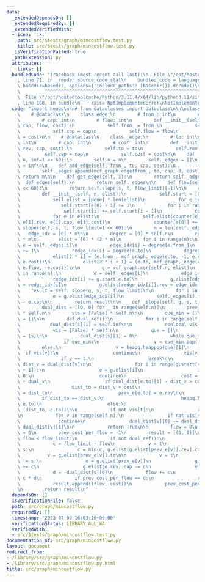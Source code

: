 ```yaml
---
data:
  _extendedDependsOn: []
  _extendedRequiredBy: []
  _extendedVerifiedWith:
  - icon: ':x:'
    path: src/$tests/graph/mincostflow.test.py
    title: src/$tests/graph/mincostflow.test.py
  _isVerificationFailed: true
  _pathExtension: py
  attributes:
    links: []
  bundledCode: "Traceback (most recent call last):\n  File \"/opt/hostedtoolcache/Python/3.11.4/x64/lib/python3.11/site-packages/onlinejudge_verify/documentation/build.py\"\
    , line 71, in _render_source_code_stat\n    bundled_code = language.bundle(stat.path,\
    \ basedir=basedir, options={'include_paths': [basedir]}).decode()\n          \
    \         ^^^^^^^^^^^^^^^^^^^^^^^^^^^^^^^^^^^^^^^^^^^^^^^^^^^^^^^^^^^^^^^^^^^^^^^^^^^^^^^^^\n\
    \  File \"/opt/hostedtoolcache/Python/3.11.4/x64/lib/python3.11/site-packages/onlinejudge_verify/languages/python.py\"\
    , line 108, in bundle\n    raise NotImplementedError\nNotImplementedError\n"
  code: "import heapq\n\n# from dataclasses import dataclass\n\n\nclass mcf_graph:\n\
    \    # @dataclass\n    class edge:\n        # from_: int\n        # to: int\n\
    \        # cap: int\n        # flow: int\n        def __init__(self, from_, to,\
    \ cap, flow, cost):\n            self.from_ = from_\n            self.to = to\n\
    \            self.cap = cap\n            self.flow = flow\n            self.cost\
    \ = cost\n\n    # @dataclass\n    class _edge:\n        # to: int\n        # rev:\
    \ int\n        # cap: int\n        # cost: int\n        def __init__(self, to,\
    \ rev, cap, cost):\n            self.to = to\n            self.rev = rev\n   \
    \         self.cap = cap\n            self.cost = cost\n\n    def __init__(self,\
    \ n, inf=1 << 60):\n        self.n = n\n        self._edges = []\n        self.inf\
    \ = inf\n\n    def add_edge(self, from_, to, cap, cost):\n        m = len(self._edges)\n\
    \        self._edges.append(mcf_graph.edge(from_, to, cap, 0, cost))\n       \
    \ return m\n\n    def get_edge(self, i):\n        return self._edges[i]\n\n  \
    \  def edges(self):\n        return self._edges\n\n    def flow(self, s, t, flow_limit=1\
    \ << 60):\n        return self.slope(s, t, flow_limit)[-1]\n\n    class csr:\n\
    \        def __init__(self, n, elist):\n            self.start = [0] * (n + 1)\n\
    \            self.elist = [None] * len(elist)\n            for e in elist:\n \
    \               self.start[e[0] + 1] += 1\n            for i in range(1, n + 1):\n\
    \                self.start[i] += self.start[i - 1]\n            counter = self.start[:]\n\
    \            for e in elist:\n                self.elist[counter[e[0]]] = mcf_graph._edge(e[1].to,\
    \ e[1].rev, e[1].cap, e[1].cost)\n                counter[e[0]] += 1\n\n    def\
    \ slope(self, s, t, flow_limit=1 << 60):\n        m = len(self._edges)\n     \
    \   edge_idx = [0] * m\n\n        degree = [0] * self.n\n        redge_idx = [0]\
    \ * m\n        elist = [0] * (2 * m)\n        for i in range(m):\n           \
    \ e = self._edges[i]\n            edge_idx[i] = degree[e.from_]\n            degree[e.from_]\
    \ += 1\n            redge_idx[i] = degree[e.to]\n            degree[e.to] += 1\n\
    \            elist[2 * i] = (e.from_, mcf_graph._edge(e.to, -1, e.cap - e.flow,\
    \ e.cost))\n            elist[2 * i + 1] = (e.to, mcf_graph._edge(e.from_, -1,\
    \ e.flow, -e.cost))\n\n        g = mcf_graph.csr(self.n, elist)\n        for i\
    \ in range(m):\n            e = self._edges[i]\n            edge_idx[i] += g.start[e.from_]\n\
    \            redge_idx[i] += g.start[e.to]\n            g.elist[edge_idx[i]].rev\
    \ = redge_idx[i]\n            g.elist[redge_idx[i]].rev = edge_idx[i]\n\n    \
    \    result = self._slope(g, s, t, flow_limit)\n\n        for i in range(m):\n\
    \            e = g.elist[edge_idx[i]]\n            self._edges[i].flow = self._edges[i].cap\
    \ - e.cap\n\n        return result\n\n    def _slope(self, g, s, t, flow_limit):\n\
    \        dual_dist = [[0, 0] for _ in range(self.n)]\n        prev_e = [None]\
    \ * self.n\n        vis = [False] * self.n\n\n        que_min = []\n        que\
    \ = []\n\n        def dual_ref():\n            for i in range(self.n):\n     \
    \           dual_dist[i][1] = self.inf\n\n            nonlocal vis, que_min, que\n\
    \            vis = [False] * self.n\n            que = []\n            que_min\
    \ = [s]\n\n            dual_dist[s][1] = 0\n            while que_min or que:\n\
    \                if que_min:\n                    v = que_min.pop()\n        \
    \        else:\n                    v = heapq.heappop(que)[1]\n              \
    \  if vis[v]:\n                    continue\n                vis[v] = True\n \
    \               if v == t:\n                    break\n\n                dual_v,\
    \ dist_v = dual_dist[v]\n\n                for i in range(g.start[v], g.start[v\
    \ + 1]):\n                    e = g.elist[i]\n                    if e.cap ==\
    \ 0:\n                        continue\n                    cost = e.cost - dual_dist[e.to][0]\
    \ + dual_v\n                    if dual_dist[e.to][1] - dist_v > cost:\n     \
    \                   dist_to = dist_v + cost\n                        dual_dist[e.to][1]\
    \ = dist_to\n                        prev_e[e.to] = e.rev\n\n                \
    \        if dist_to == dist_v:\n                            heapq.heappush(que_min,\
    \ e.to)\n                        else:\n                            heapq.heappush(que,\
    \ (dist_to, e.to))\n\n            if not vis[t]:\n                return False\n\
    \n            for v in range(self.n):\n                if not vis[v]:\n      \
    \              continue\n                dual_dist[v][0] -= dual_dist[t][1] -\
    \ dual_dist[v][1]\n\n            return True\n\n        flow = 0\n        cost\
    \ = 0\n        prev_cost_per_flow = -1\n        result = [(0, 0)]\n\n        while\
    \ flow < flow_limit:\n            if not dual_ref():\n                break\n\
    \            c = flow_limit - flow\n            v = t\n            while v !=\
    \ s:\n                c = min(c, g.elist[g.elist[prev_e[v]].rev].cap)\n      \
    \          v = g.elist[prev_e[v]].to\n\n            v = t\n            while v\
    \ != s:\n                e = g.elist[prev_e[v]]\n                g.elist[prev_e[v]].cap\
    \ += c\n                g.elist[e.rev].cap -= c\n                v = e.to\n\n\
    \            d = -dual_dist[s][0]\n            flow += c\n            cost +=\
    \ c * d\n            if prev_cost_per_flow == d:\n                result.pop()\n\
    \            result.append((flow, cost))\n            prev_cost_per_flow = d\n\
    \n        return result\n"
  dependsOn: []
  isVerificationFile: false
  path: src/graph/mincostflow.py
  requiredBy: []
  timestamp: '2023-07-09 16:03:10+09:00'
  verificationStatus: LIBRARY_ALL_WA
  verifiedWith:
  - src/$tests/graph/mincostflow.test.py
documentation_of: src/graph/mincostflow.py
layout: document
redirect_from:
- /library/src/graph/mincostflow.py
- /library/src/graph/mincostflow.py.html
title: src/graph/mincostflow.py
---
```

